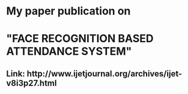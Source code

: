 <h1>My paper publication on</h1>
<h1> "FACE RECOGNITION BASED ATTENDANCE SYSTEM" </h1>
<h2>Link: http://www.ijetjournal.org/archives/ijet-v8i3p27.html </h2>
